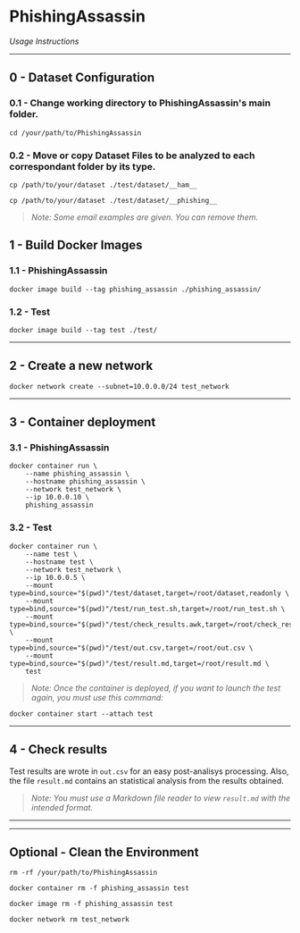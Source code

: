 # PhishingAssassin
_Usage Instructions_
***

## 0 - Dataset Configuration
### 0.1 - Change working directory to PhishingAssassin's main folder.
```
cd /your/path/to/PhishingAssassin
```
### 0.2 - Move or copy Dataset Files to be analyzed to each correspondant folder by its type.
```
cp /path/to/your/dataset ./test/dataset/__ham__
```
```
cp /path/to/your/dataset ./test/dataset/__phishing__
```
>_Note: Some email examples are given. You can remove them._
## 1 - Build Docker Images
### 1.1 - PhishingAssassin
```
docker image build --tag phishing_assassin ./phishing_assassin/
```
### 1.2 - Test
```
docker image build --tag test ./test/
```
***
## 2 - Create a new network
```
docker network create --subnet=10.0.0.0/24 test_network
```
***
## 3 - Container deployment
### 3.1 - PhishingAssassin
```
docker container run \
    --name phishing_assassin \
    --hostname phishing_assassin \
    --network test_network \
    --ip 10.0.0.10 \
    phishing_assassin
```    
### 3.2 - Test
```
docker container run \
    --name test \
    --hostname test \
    --network test_network \
    --ip 10.0.0.5 \
    --mount type=bind,source="$(pwd)"/test/dataset,target=/root/dataset,readonly \
    --mount type=bind,source="$(pwd)"/test/run_test.sh,target=/root/run_test.sh \
    --mount type=bind,source="$(pwd)"/test/check_results.awk,target=/root/check_results.awk \
    --mount type=bind,source="$(pwd)"/test/out.csv,target=/root/out.csv \
    --mount type=bind,source="$(pwd)"/test/result.md,target=/root/result.md \
    test
```
>_Note: Once the container is deployed, if you want to launch the test again, you must use this command:_
```
docker container start --attach test
```
***
## 4 - Check results
Test results are wrote in `out.csv` for an easy post-analisys processing.
Also, the file `result.md` contains an statistical analysis from the results obtained. 
>_Note: You must use a Markdown file reader to view `result.md` with the intended format._
***
***

## Optional - Clean the Environment
```
rm -rf /your/path/to/PhishingAssassin
```
```
docker container rm -f phishing_assassin test
```
```
docker image rm -f phishing_assassin test
```
```
docker network rm test_network
```